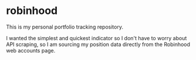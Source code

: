 # robinhood

This is my personal portfolio tracking repository.

I wanted the simplest and quickest indicator so I don't have to worry about API scraping, so I am sourcing my position data directly from the Robinhood web accounts page.